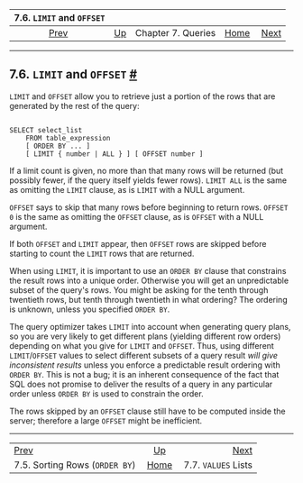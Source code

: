 <!--?xml version="1.0" encoding="UTF-8" standalone="no"?-->

|                  7.6. `LIMIT` and `OFFSET`                 |                                         |                    |                                                       |                                                  |
| :--------------------------------------------------------: | :-------------------------------------- | :----------------: | ----------------------------------------------------: | -----------------------------------------------: |
| [Prev](queries-order.html "7.5. Sorting Rows (ORDER BY)")  | [Up](queries.html "Chapter 7. Queries") | Chapter 7. Queries | [Home](index.html "PostgreSQL 17devel Documentation") |  [Next](queries-values.html "7.7. VALUES Lists") |

***

## 7.6. `LIMIT` and `OFFSET` [#](#QUERIES-LIMIT)

[]()[]()

`LIMIT` and `OFFSET` allow you to retrieve just a portion of the rows that are generated by the rest of the query:

```

SELECT select_list
    FROM table_expression
    [ ORDER BY ... ]
    [ LIMIT { number | ALL } ] [ OFFSET number ]
```

If a limit count is given, no more than that many rows will be returned (but possibly fewer, if the query itself yields fewer rows). `LIMIT ALL` is the same as omitting the `LIMIT` clause, as is `LIMIT` with a NULL argument.

`OFFSET` says to skip that many rows before beginning to return rows. `OFFSET 0` is the same as omitting the `OFFSET` clause, as is `OFFSET` with a NULL argument.

If both `OFFSET` and `LIMIT` appear, then `OFFSET` rows are skipped before starting to count the `LIMIT` rows that are returned.

When using `LIMIT`, it is important to use an `ORDER BY` clause that constrains the result rows into a unique order. Otherwise you will get an unpredictable subset of the query's rows. You might be asking for the tenth through twentieth rows, but tenth through twentieth in what ordering? The ordering is unknown, unless you specified `ORDER BY`.

The query optimizer takes `LIMIT` into account when generating query plans, so you are very likely to get different plans (yielding different row orders) depending on what you give for `LIMIT` and `OFFSET`. Thus, using different `LIMIT`/`OFFSET` values to select different subsets of a query result *will give inconsistent results* unless you enforce a predictable result ordering with `ORDER BY`. This is not a bug; it is an inherent consequence of the fact that SQL does not promise to deliver the results of a query in any particular order unless `ORDER BY` is used to constrain the order.

The rows skipped by an `OFFSET` clause still have to be computed inside the server; therefore a large `OFFSET` might be inefficient.

***

|                                                            |                                                       |                                                  |
| :--------------------------------------------------------- | :---------------------------------------------------: | -----------------------------------------------: |
| [Prev](queries-order.html "7.5. Sorting Rows (ORDER BY)")  |        [Up](queries.html "Chapter 7. Queries")        |  [Next](queries-values.html "7.7. VALUES Lists") |
| 7.5. Sorting Rows (`ORDER BY`)                             | [Home](index.html "PostgreSQL 17devel Documentation") |                              7.7. `VALUES` Lists |
